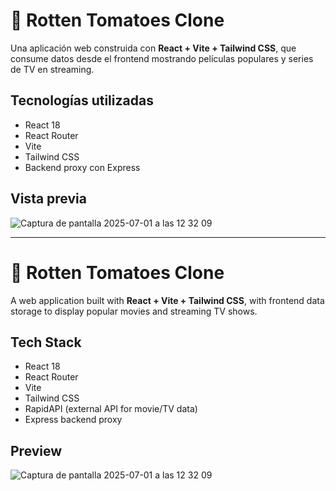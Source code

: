 # 🍅 Rotten Tomatoes Clone

Una aplicación web construida con **React + Vite + Tailwind CSS**, que consume datos desde el frontend mostrando películas populares y series de TV en streaming.

## Tecnologías utilizadas

- React 18
- React Router
- Vite 
- Tailwind CSS 
- Backend proxy con Express 

## Vista previa

![Captura de pantalla 2025-07-01 a las 12 32 09](https://github.com/user-attachments/assets/6e633564-23d2-4109-a515-a622af8cd59e)

---

# 🍅 Rotten Tomatoes Clone

A web application built with **React + Vite + Tailwind CSS**, with frontend data storage to display popular movies and streaming TV shows.


## Tech Stack

- React 18
- React Router
- Vite 
- Tailwind CSS 
- RapidAPI (external API for movie/TV data)
- Express backend proxy 

## Preview

![Captura de pantalla 2025-07-01 a las 12 32 09](https://github.com/user-attachments/assets/6e633564-23d2-4109-a515-a622af8cd59e)



